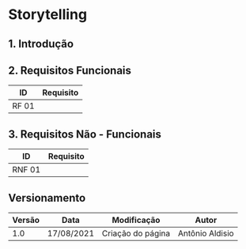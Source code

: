 # Storytelling

## 1. Introdução


## 2. Requisitos Funcionais

| ID | Requisito | 
|--|--|
| RF 01 |  | 

## 3. Requisitos Não - Funcionais
| ID | Requisito | 
|--|--|
| RNF 01 |  | 

## Versionamento

<center>

| Versão | Data | Modificação | Autor |
|--|--|--|--|
| 1.0 | 17/08/2021 | Criação do página | Antônio Aldisio |


</center>